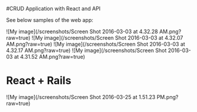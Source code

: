 #CRUD Application with React and API

See below samples of the web app:

![My image](/screenshots/Screen Shot 2016-03-03 at 4.32.28 AM.png?raw=true)
![My image](/screenshots/Screen Shot 2016-03-03 at 4.32.07 AM.png?raw=true)
![My image](/screenshots/Screen Shot 2016-03-03 at 4.32.17 AM.png?raw=true)
![My image](/screenshots/Screen Shot 2016-03-03 at 4.31.52 AM.png?raw=true)

# React + Rails

![My image](/screenshots/Screen Shot 2016-03-25 at 1.51.23 PM.png?raw=true)
